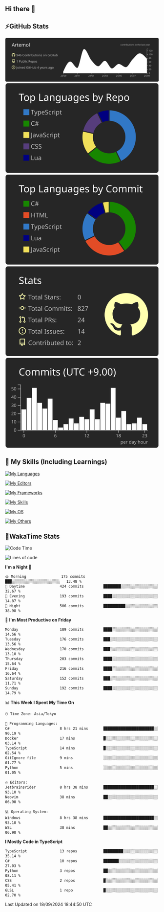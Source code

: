 ## Hi there 👋
<!--
**Artemol/Artemol** is a ✨ _special_ ✨ repository because its `README.md` (this file) appears on your GitHub profile.

Here are some ideas to get you started:

- 🔭 I’m currently working on ...
- 🌱 I’m currently learning ...
- 👯 I’m looking to collaborate on ...
- 🤔 I’m looking for help with ...
- 💬 Ask me about ...
- 📫 How to reach me: ...
- 😄 Pronouns: ...
- ⚡ Fun fact: ...
-->

## ⚡GitHub Stats
[![](https://raw.githubusercontent.com/Artemol/Artemol/main/profile-summary-card-output/apprentice/0-profile-details.svg)](https://github.com/vn7n24fzkq/github-profile-summary-cards)
[![](https://raw.githubusercontent.com/Artemol/Artemol/main/profile-summary-card-output/apprentice/1-repos-per-language.svg)](https://github.com/vn7n24fzkq/github-profile-summary-cards) [![](https://raw.githubusercontent.com/Artemol/Artemol/main/profile-summary-card-output/apprentice/2-most-commit-language.svg)](https://github.com/vn7n24fzkq/github-profile-summary-cards)
[![](https://raw.githubusercontent.com/Artemol/Artemol/main/profile-summary-card-output/apprentice/3-stats.svg)](https://github.com/vn7n24fzkq/github-profile-summary-cards) [![](https://raw.githubusercontent.com/Artemol/Artemol/main/profile-summary-card-output/apprentice/4-productive-time.svg)](https://github.com/vn7n24fzkq/github-profile-summary-cards)

## 🌱 My Skills (Including Learnings)

<!--
### Languages
-->
[![My Languages](https://skillicons.dev/icons?i=ts,py,cs,dotnet,rust,go,c,matlab,css)](https://skillicons.dev)

<!--
### Editors
-->
[![My Editors](https://skillicons.dev/icons?i=vscode,neovim,vim,visualstudio,idea)](https://skillicons.dev)

<!--
### Frameworks
-->
[![My Frameworks](https://skillicons.dev/icons?i=react,nestjs,vite,tailwind,tauri,electron,remix,nextjs,fastapi)](https://skillicons.dev)

<!--
### Tools
-->
[![My Skills](https://skillicons.dev/icons?i=git,nodejs,docker,unity,postman,bun,discord,cloudflare,bash,prometheus,grafana,obsidian)](https://skillicons.dev)

<!--
### OS
-->
[![My OS](https://skillicons.dev/icons?i=windows,ubuntu)](https://skillicons.dev)

<!--
### Others
-->
[![My Others](https://skillicons.dev/icons?i=github,raspberrypi,gcp)](https://skillicons.dev)

## 💬WakaTime Stats
<!--START_SECTION:waka-->
![Code Time](http://img.shields.io/badge/Code%20Time-185%20hrs%2043%20mins-blue)

![Lines of code](https://img.shields.io/badge/From%20Hello%20World%20I%27ve%20Written-11.2%20million%20lines%20of%20code-blue)

**I'm a Night 🦉** 

```text
🌞 Morning                175 commits         ███░░░░░░░░░░░░░░░░░░░░░░   13.48 % 
🌆 Daytime                424 commits         ████████░░░░░░░░░░░░░░░░░   32.67 % 
🌃 Evening                193 commits         ████░░░░░░░░░░░░░░░░░░░░░   14.87 % 
🌙 Night                  506 commits         ██████████░░░░░░░░░░░░░░░   38.98 % 
```
📅 **I'm Most Productive on Friday** 

```text
Monday                   189 commits         ████░░░░░░░░░░░░░░░░░░░░░   14.56 % 
Tuesday                  176 commits         ███░░░░░░░░░░░░░░░░░░░░░░   13.56 % 
Wednesday                170 commits         ███░░░░░░░░░░░░░░░░░░░░░░   13.10 % 
Thursday                 203 commits         ████░░░░░░░░░░░░░░░░░░░░░   15.64 % 
Friday                   216 commits         ████░░░░░░░░░░░░░░░░░░░░░   16.64 % 
Saturday                 152 commits         ███░░░░░░░░░░░░░░░░░░░░░░   11.71 % 
Sunday                   192 commits         ████░░░░░░░░░░░░░░░░░░░░░   14.79 % 
```


📊 **This Week I Spent My Time On** 

```text
🕑︎ Time Zone: Asia/Tokyo

💬 Programming Languages: 
C#                       8 hrs 21 mins       ███████████████████████░░   90.19 % 
Docker                   17 mins             █░░░░░░░░░░░░░░░░░░░░░░░░   03.14 % 
TypeScript               14 mins             █░░░░░░░░░░░░░░░░░░░░░░░░   02.54 % 
GitIgnore file           9 mins              ░░░░░░░░░░░░░░░░░░░░░░░░░   01.77 % 
Python                   5 mins              ░░░░░░░░░░░░░░░░░░░░░░░░░   01.05 % 

🔥 Editors: 
Jetbrainsrider           8 hrs 38 mins       ███████████████████████░░   93.10 % 
Neovim                   38 mins             ██░░░░░░░░░░░░░░░░░░░░░░░   06.90 % 

💻 Operating System: 
Windows                  8 hrs 38 mins       ███████████████████████░░   93.10 % 
WSL                      38 mins             ██░░░░░░░░░░░░░░░░░░░░░░░   06.90 % 
```

**I Mostly Code in TypeScript** 

```text
TypeScript               13 repos            █████████░░░░░░░░░░░░░░░░   35.14 % 
C#                       10 repos            ███████░░░░░░░░░░░░░░░░░░   27.03 % 
Python                   3 repos             ██░░░░░░░░░░░░░░░░░░░░░░░   08.11 % 
CSS                      2 repos             █░░░░░░░░░░░░░░░░░░░░░░░░   05.41 % 
GLSL                     1 repo              █░░░░░░░░░░░░░░░░░░░░░░░░   02.70 % 
```




 Last Updated on 18/09/2024 18:44:50 UTC
<!--END_SECTION:waka-->
